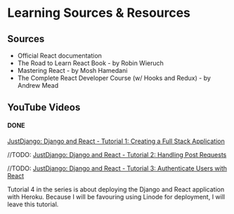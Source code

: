 # Learning Sources & Resources

## Sources

- Official React documentation
- The Road to Learn React Book - by Robin Wieruch
- Mastering React - by Mosh Hamedani
- The Complete React Developer Course (w/ Hooks and Redux) - by Andrew Mead

## YouTube Videos

#### DONE
<a href="https://www.youtube.com/watch?v=uZgRbnIsgrA&list=WL&index=38&t=0s">
JustDjango: Django and React - Tutorial 1: Creating a Full Stack Application</a></br>

//TODO:
<a href="https://www.youtube.com/watch?v=w-QJiQwlZzU&list=WL&index=35&t=0s">
JustDjango: Django and React - Tutorial 2: Handling Post Requests</a>

//TODO:
<a href="https://www.youtube.com/watch?v=BxzO2M7QcZw&list=WL&index=36&t=0s">
JustDjango: Django and React - Tutorial 3: Authenticate Users with  React</a>

Tutorial 4 in the series is about deploying the Django and React application with Heroku. Because I will be favouring using Linode for deployment, I will leave this tutorial.
